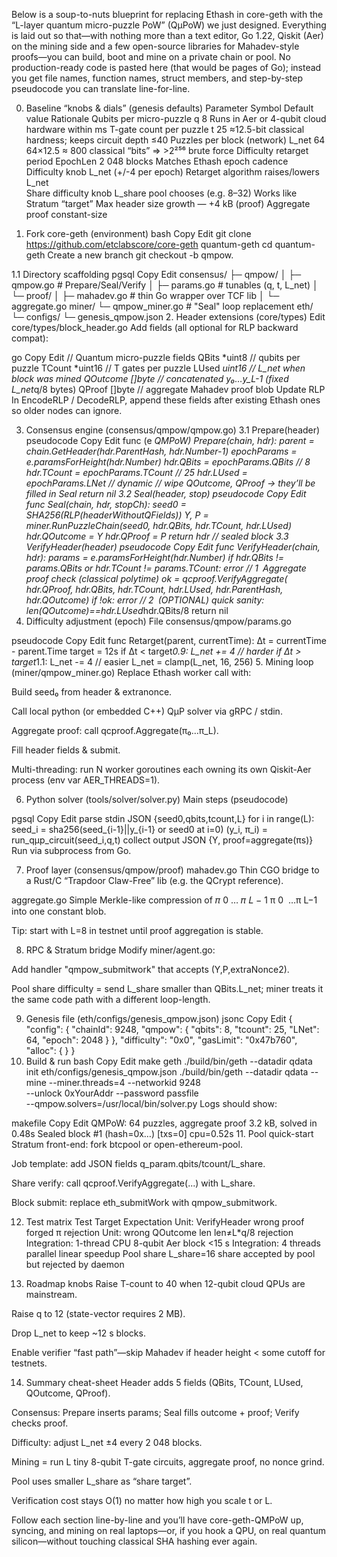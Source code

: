 Below is a soup-to-nuts blueprint for replacing Ethash in core-geth with the “L-layer quantum micro-puzzle PoW” (QµPoW) we just designed.
Everything is laid out so that—with nothing more than a text editor, Go 1.22, Qiskit (Aer) on the mining side and a few open-source libraries for Mahadev-style proofs—you can build, boot and mine on a private chain or pool.
No production-ready code is pasted here (that would be pages of Go); instead you get file names, function names, struct members, and step-by-step pseudocode you can translate line-for-line.

0. Baseline “knobs & dials” (genesis defaults)
Parameter	Symbol	Default value	Rationale
Qubits per micro-puzzle	q	8	Runs in Aer or 4-qubit cloud hardware within ms
T-gate count per puzzle	t	25	≈12.5-bit classical hardness; keeps circuit depth ≤40
Puzzles per block (network)	L_net	64	64×12.5 ≈ 800 classical “bits” ⇒ >2²⁵⁶ brute force
Difficulty retarget period	EpochLen	2 048 blocks	Matches Ethash epoch cadence
Difficulty knob	L_net (+/-4 per epoch)	Retarget algorithm raises/lowers L_net	
Share difficulty knob	L_share	pool chooses (e.g. 8–32)	Works like Stratum “target”
Max header size growth	—	+4 kB (proof)	Aggregate proof constant-size

1. Fork core-geth (environment)
bash
Copy
Edit
git clone https://github.com/etclabscore/core-geth quantum-geth
cd quantum-geth
Create a new branch git checkout -b qmpow.

1.1 Directory scaffolding
pgsql
Copy
Edit
consensus/
├─ qmpow/
│   ├─ qmpow.go          # Prepare/Seal/Verify
│   ├─ params.go         # tunables (q, t, L_net)
│   └─ proof/
│       ├─ mahadev.go    # thin Go wrapper over TCF lib
│       └─ aggregate.go
miner/
└─ qmpow_miner.go        # "Seal" loop replacement
eth/
└─ configs/
    └─ genesis_qmpow.json
2. Header extensions (core/types)
Edit core/types/block_header.go
Add fields (all optional for RLP backward compat):

go
Copy
Edit
// Quantum micro-puzzle fields
QBits     *uint8    // qubits per puzzle
TCount    *uint16   // T gates per puzzle
LUsed     *uint16   // L_net when block was mined
QOutcome  []byte    // concatenated y₀…y_L-1 (fixed L_net*q/8 bytes)
QProof    []byte    // aggregate Mahadev proof blob
Update RLP
In EncodeRLP / DecodeRLP, append these fields after existing Ethash ones so older nodes can ignore.

3. Consensus engine (consensus/qmpow/qmpow.go)
3.1 Prepare(header)
pseudocode
Copy
Edit
func (e *QMPoW) Prepare(chain, hdr):
    parent = chain.GetHeader(hdr.ParentHash, hdr.Number-1)
    epochParams = e.paramsForHeight(hdr.Number)
    hdr.QBits  = epochParams.QBits      // 8
    hdr.TCount = epochParams.TCount     // 25
    hdr.LUsed  = epochParams.LNet       // dynamic
    // wipe QOutcome, QProof → they’ll be filled in Seal
    return nil
3.2 Seal(header, stop)
pseudocode
Copy
Edit
func Seal(chain, hdr, stopCh):
    seed0 = SHA256(RLP(headerWithoutQFields))
    Y, P  = miner.RunPuzzleChain(seed0, hdr.QBits, hdr.TCount, hdr.LUsed)
    hdr.QOutcome = Y
    hdr.QProof   = P
    return hdr   // sealed block
3.3 VerifyHeader(header)
pseudocode
Copy
Edit
func VerifyHeader(chain, hdr):
    params = e.paramsForHeight(hdr.Number)
    if hdr.QBits != params.QBits or hdr.TCount != params.TCount:
        error
    // 1 Aggregate proof check (classical polytime)
    ok = qcproof.VerifyAggregate(
           hdr.QProof, hdr.QBits, hdr.TCount,
           hdr.LUsed, hdr.ParentHash, hdr.QOutcome)
    if !ok: error
    // 2 (OPTIONAL) quick sanity: len(QOutcome)==hdr.LUsed*hdr.QBits/8
    return nil
4. Difficulty adjustment (epoch)
File consensus/qmpow/params.go

pseudocode
Copy
Edit
func Retarget(parent, currentTime):
    Δt = currentTime - parent.Time
    target = 12s
    if Δt < target*0.9:  L_net += 4   // harder
    if Δt > target*1.1:  L_net -= 4   // easier
    L_net = clamp(L_net, 16, 256)
5. Mining loop (miner/qmpow_miner.go)
Replace Ethash worker call with:

Build seed₀ from header & extranonce.

Call local python (or embedded C++) QµP solver via gRPC / stdin.

Aggregate proof: call qcproof.Aggregate(π₀…π_L).

Fill header fields & submit.

Multi-threading: run N worker goroutines each owning its own Qiskit-Aer process (env var AER_THREADS=1).

6. Python solver (tools/solver/solver.py)
Main steps (pseudocode)

pgsql
Copy
Edit
parse stdin JSON {seed0,qbits,tcount,L}
for i in range(L):
    seed_i = sha256(seed_{i-1}||y_{i-1} or seed0 at i=0)
    (y_i, π_i) = run_qμp_circuit(seed_i,q,t)
    collect
output JSON {Y, proof=aggregate(πs)}
Run via subprocess from Go.

7. Proof layer (consensus/qmpow/proof)
mahadev.go
Thin CGO bridge to a Rust/C “Trapdoor Claw-Free” lib (e.g. the QCrypt reference).

aggregate.go
Simple Merkle-like compression of 
𝜋
0
…
𝜋
𝐿
−
1
π 
0
​
 …π 
L−1
​
  into one constant blob.

Tip: start with L=8 in testnet until proof aggregation is stable.

8. RPC & Stratum bridge
Modify miner/agent.go:

Add handler "qmpow_submitwork" that accepts (Y,P,extraNonce2).

Pool share difficulty = send L_share smaller than QBits.L_net; miner treats it the same code path with a different loop-length.

9. Genesis file (eth/configs/genesis_qmpow.json)
jsonc
Copy
Edit
{
  "config": {
    "chainId": 9248,
    "qmpow": {
      "qbits": 8,
      "tcount": 25,
      "LNet": 64,
      "epoch": 2048
    }
  },
  "difficulty": "0x0",
  "gasLimit": "0x47b760",
  "alloc": { }
}
10. Build & run
bash
Copy
Edit
make geth
./build/bin/geth --datadir qdata init eth/configs/genesis_qmpow.json
./build/bin/geth --datadir qdata --mine --miner.threads=4 --networkid 9248 \
                 --unlock 0xYourAddr --password passfile \
                 --qmpow.solvers=/usr/local/bin/solver.py
Logs should show:

makefile
Copy
Edit
QMPoW: 64 puzzles, aggregate proof 3.2 kB, solved in 0.48s
Sealed block #1 (hash=0x…) [txs=0]  cpu=0.52s
11. Pool quick-start
Stratum front-end: fork btcpool or open-ethereum-pool.

Job template: add JSON fields q_param.qbits/tcount/L_share.

Share verify: call qcproof.VerifyAggregate(...) with L_share.

Block submit: replace eth_submitWork with qmpow_submitwork.

12. Test matrix
Test	Target	Expectation
Unit: VerifyHeader wrong proof	forged π	rejection
Unit: wrong QOutcome len	len≠L*q/8	rejection
Integration: 1-thread CPU	8-qubit Aer	block <15 s
Integration: 4 threads	parallel	linear speedup
Pool share	L_share=16	share accepted by pool but rejected by daemon

13. Roadmap knobs
Raise T-count to 40 when 12-qubit cloud QPUs are mainstream.

Raise q to 12 (state-vector requires 2 MB).

Drop L_net to keep ~12 s blocks.

Enable verifier “fast path”—skip Mahadev if header height < some cutoff for testnets.

14. Summary cheat-sheet
Header adds 5 fields (QBits, TCount, LUsed, QOutcome, QProof).

Consensus: Prepare inserts params; Seal fills outcome + proof; Verify checks proof.

Difficulty: adjust L_net ±4 every 2 048 blocks.

Mining = run L tiny 8-qubit T-gate circuits, aggregate proof, no nonce grind.

Pool uses smaller L_share as “share target”.

Verification cost stays O(1) no matter how high you scale t or L.

Follow each section line-by-line and you’ll have core-geth-QMPoW up, syncing, and mining on real laptops—or, if you hook a QPU, on real quantum silicon—without touching classical SHA hashing ever again.